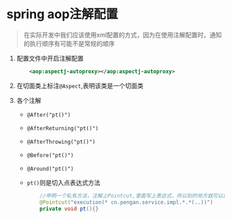# spring aop注解配置

 > 在实际开发中我们应该使用xml配置的方式，因为在使用注解配置时，通知的执行顺序有可能不是常规的顺序

1. 配置文件中开启注解配置

    ```xml
        <aop:aspectj-autoproxy></aop:aspectj-autoproxy>
    ```

2. 在切面类上标注`@Aspect`,表明该类是一个切面类

3. 各个注解

    * `@After("pt()")`

    * `@AfterReturning("pt()")`

    * `@AfterThrowing("pt()")`

    * `@Before("pt()")`

    * `@Around("pt()")`

    * `pt()`则是切入点表达式方法

        ```java
            //申明一个私有方法，注解上Pointcut,里面写上表达式，所以别的地方就可以重用
            @Pointcut("execution(* cn.pengan.service.impl.*.*(..))")
            private void pt(){}
        ```
